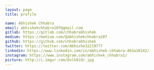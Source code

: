 ```yaml
---
layout: page
title: profile

name: Abhishek Chhabra
email: abhishekchhabra107@gmail.com
gitlab: https://gitlab.com/chhabrabhishek
medium: https://medium.com/@abhishekchhabra107
github: https://github.com/chhabrabhishek 
twitter: https://twitter.com/Abhishe32219777
linkedin: https://www.linkedin.com/in/abhishek-chhabra-463a10142/
instagram: https://www.instagram.com/abhishek_chhabra1/
picture: http://i.imgur.com/Dxlk9iQr.jpg
---
```

